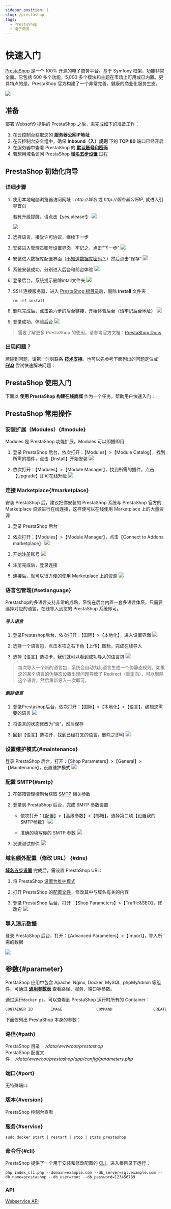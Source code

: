 ```yaml
---
sidebar_position: 1
slug: /prestashop
tags:
  - PrestaShop
  - 电子商务
---
```


# 快速入门

[PrestaShop](https://prestashop.com) 是一个 100% 开源的电子商务平台。基于 Symfony 框架，功能非常全面。它包括 600 多个功能，5,000 多个模块和主题在市场上可用或已内置。更具特点的是，PrestaShop 官方构建了一个非常完善、健康的商业化服务生态。

![](https://libs.websoft9.com/Websoft9/DocsPicture/zh/prestashop/pretashopui-websoft9.png)

## 准备

部署 Websoft9 提供的 PrestaShop 之后，需完成如下的准备工作：

1. 在云控制台获取您的 **服务器公网IP地址** 
2. 在云控制台安全组中，确保 **Inbound（入）规则** 下的 **TCP:80** 端口已经开启
3. 在服务器中查看 PrestaShop 的 **[默认账号和密码](./setup/credentials#getpw)**  
4. 若想用域名访问  PrestaShop **[域名五步设置](./dns#domain)** 过程


## PrestaShop 初始化向导

### 详细步骤

1. 使用本地电脑浏览器访问网址：*http://域名* 或 *http://服务器公网IP*, 就进入引导首页  

   若有升级提醒，请点击【yes,please!】
   ![](https://libs.websoft9.com/Websoft9/DocsPicture/zh/prestashop/prestashop-installupdate-websoft9.png)
   
   ![](https://libs.websoft9.com/Websoft9/DocsPicture/zh/prestashop/prestashop-language-websoft9.png)

2. 选择语言，接受许可协议，继续下一步

3. 安装进入管理员账号设置界面，牢记之，点击“下一步”
   ![](https://libs.websoft9.com/Websoft9/DocsPicture/zh/prestashop/prestashop-adminconf-websoft9.png)

4. 安装进入数据库配置界面（[不知道数据库密码？](./setup/credentials#getpw)）然后点击”保存”
   ![](https://libs.websoft9.com/Websoft9/DocsPicture/zh/prestashop/prestashop-dbconfig-websoft9.png)

5. 系统安装成功，分别进入后台和前台体验
   ![](https://libs.websoft9.com/Websoft9/DocsPicture/zh/prestashop/prestashop-installss-websoft9.png)

6. 登录后台，系统提示删除intall文件夹
   ![](https://libs.websoft9.com/Websoft9/DocsPicture/zh/prestashop/prestashop-delinstall-websoft9.png)

7. SSH 连接服务器，进入 [PrestaShop 根目录](#path)后，删除 **install** 文件夹
   ```
   rm -rf install
   ```

8. 删除完成后，点击第六步的后台链接，开始体验后台（请牢记后台地址）
   ![](https://libs.websoft9.com/Websoft9/DocsPicture/zh/prestashop/prestashop-login-websoft9.png)

9.  登录成功，体验后台
   ![](https://libs.websoft9.com/Websoft9/DocsPicture/zh/prestashop/prestashop-backend-websoft9.png)

> 需要了解更多 PrestaShop 的使用，请参考官方文档：[PrestaShop Docs](https://www.prestashop.com/en/resources/documentations)

### 出现问题？

若碰到问题，请第一时刻联系 **[技术支持](./helpdesk)**。也可以先参考下面列出的问题定位或  **[FAQ](./faq#setup)** 尝试快速解决问题：

## PrestaShop 使用入门

下面以 **使用 PrestaShop 构建在线商城** 作为一个任务，帮助用户快速入门：


## PrestaShop 常用操作

### 安装扩展（Modules）{#module}

Modules 是 PrestaShop 功能扩展，Modules 可以即插即用

1. 登录 PrestaShop 后台，依次打开：【Modules】>【Module Catalog】，找到所需的插件，点击【Install】开始安装
   ![](https://libs.websoft9.com/Websoft9/DocsPicture/zh/prestashop/prestashop-installmd-websoft9.png)

3. 依次打开：【Modules】>【Module Manager】，找到所需的插件，点击【Upgrade】即可在线升级
   ![](https://libs.websoft9.com/Websoft9/DocsPicture/zh/prestashop/prestashop-upgrademodules-websoft9.png)

### 连接 Marketplace{#marketplace}

安装 PrestaShop 后，建议把你安装的 PrestaShop 系统与 PrestaShop 官方的 Marketplace 资源进行在线连接，这样便可以在线使用 Marketplace 上的大量资源

1. 登录 PrestaShop 后台

2. 依次打开：【Modules】>【Module Manager】，点击【Connect to Addons marketplace】
   ![](https://libs.websoft9.com/Websoft9/DocsPicture/zh/prestashop/prestashop-connectmk-websoft9.png) 

3. 开始注册账号
   ![](https://libs.websoft9.com/Websoft9/DocsPicture/zh/prestashop/prestashop-registeraccount-websoft9.png)  

4. 注册完成后，登录连接

5. 连接后，就可以很方便的使用 Marketplace 上的资源
   ![](http://libs.websoft9.com/Websoft9/DocsPicture/en/prestashop/prestashop-marketplace-websoft9.png)

### 语言包管理{#setlanguage}

Prestashop的多语言支持非常的成熟，系统在后台内置一套多语言体系，只需要选择对应的语言，在线导入到您的 PrestaShop 系统即可。

##### 导入语言

1. 登录Prestashop后台，依次打开：【国际】>【本地化】，进入设置界面
   ![](https://libs.websoft9.com/Websoft9/DocsPicture/zh/prestashop/prestashop-setlanguage-websoft9.png)

2. 选择一个语言包，点击本项之右下角【上传】图标，完成在线导入

3. 选择【语言】选项卡，我们就可以看到成功导入的语言包
   ![](https://libs.websoft9.com/Websoft9/DocsPicture/zh/prestashop/prestashop-alllanguage-websoft9.png) 

> 每次导入一个新的语言包，系统会自动为此语言生成一个伪静态规则。如果您的某个语言的伪静态设置出现问题导致了 Redirect（重定向），可以删除这个语言，然后重新导入一次即可。

##### 删除语言

1. 登录Prestashop后台，依次打开：【国际】>【本地化】>【语言】，编辑您需要的语言
   ![](https://libs.websoft9.com/Websoft9/DocsPicture/zh/prestashop/prestashop-dellanguage001-websoft9.png)

2. 将语言的状态修改为“否”，然后保存

3. 回到【语言】选项开，找到已经打叉的语言，删除之即可
   ![](https://libs.websoft9.com/Websoft9/DocsPicture/zh/prestashop/prestashop-dellanguage002-websoft9.png)

### 设置维护模式{#maintenance}

登录 PrestaShop 后台，打开：【Shop Parameters】>【General】>【Maintenance】，设置维护模式
![](https://libs.websoft9.com/Websoft9/DocsPicture/zh/prestashop/prestashop-mantmode-websoft9.png)

### 配置 SMTP{#smtp}

1. 在邮箱管理控制台获取 [SMTP](./automation/smtp) 相关参数

2. 登录到 PrestaShop 后台，完成 SMTP 参数设置  
  
   - 依次打开：【配置】>【高级参数】>【邮箱】，选择第二项【设置我的SMTP参数】
     ![](https://libs.websoft9.com/Websoft9/DocsPicture/zh/prestashop/prestashop-smtp-1-websoft9.png)

   - 准确的填写你的 SMTP 参数
     ![](https://libs.websoft9.com/Websoft9/DocsPicture/zh/prestashop/prestashop-smtp-2-websoft9.png) 

3. 发送测试邮件
   ![](https://libs.websoft9.com/Websoft9/DocsPicture/zh/prestashop/prestashop-smtp-3-websoft9.png)
     

### 域名额外配置（修改 URL） {#dns}

**[域名五步设置](./dns#domain)** 完成后，需设置 PrestaShop URL:

1. 将 PrestaShop [设置为维护模式](#maintenance)

2. 打开 PrestaShop 的[配置文件](#path)，修改其中与域名有关的内容

3. 登录 PrestaShop 后台，打开：【Shop Parameters】>【Traffic&SEO】，修改它
  ![](https://libs.websoft9.com/Websoft9/DocsPicture/zh/prestashop/prestashop-seturl-websoft9.png)

### 导入演示数据

登录 PrestaShop 后台，打开：【Advanced Parameters】>【Import】，导入所需的数据 

![](https://libs.websoft9.com/Websoft9/DocsPicture/zh/prestashop/prestashop-importdb-websoft9.png)


## 参数{#parameter}

PrestaShop 应用中包含 Apache, Nginx, Docker, MySQL, phpMyAdmin 等组件，可通过 **[通用参数表](./setup/parameter)** 查看路径、服务、端口等参数。

通过运行`docker ps`，可以查看到 PrestaShop 运行时所有的 Container：

```bash
CONTAINER ID        IMAGE               COMMAND                  CREATED             STATUS              PORTS                                NAMES
```


下面仅列出 PrestaShop 本身的参数：

### 路径{#path}

PrestaShop 目录： */data/wwwroot/prestashop*  
PrestaShop 配置文件： */data/wwwroot/prestashop/app/config/parameters.php*  

### 端口{#port}

无特殊端口

### 版本{#version}

PrestaShop 控制台查看

### 服务{#service}

```shell
sudo docker start | restart | stop | stats prestashop
```

### 命令行{#cli}

PrestaShop 提供了一个用于安装和修改配置的 [CLI](https://doc.prestashop.com/display/PS17/Installing+PrestaShop+using+the+command-line+script)，进入根目录下运行：  

```
php index_cli.php --domain=example.com --db_server=sql.example.com --db_name=prestashop --db_user=root --db_password=123456789
```

### API

[Webservice API](https://devdocs.prestashop.com/1.7/webservice/)